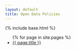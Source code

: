 ```yaml
---
layout: default
title: Open Data Policies
---
```


{% include base.html %}

<ul>
{% for page in site.pages %}
  <li>
    <a href="{{ page.url }}">{{ page.title }}</a>
  </li>
</ul>

